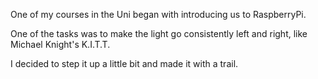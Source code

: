 One of my courses in the Uni began with introducing us to RaspberryPi.

One of the tasks was to make the light go consistently left and right, like Michael Knight's K.I.T.T.

I decided to step it up a little bit and made it with a trail.
